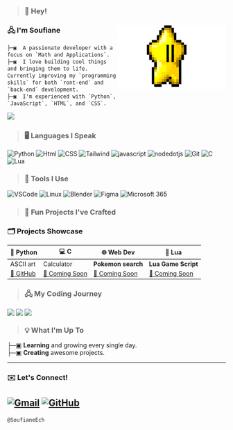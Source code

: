 >### 👋 Hey!

<div align="left">

<img src="https://raw.githubusercontent.com/SoufianeEch/SoufianeEch/refs/heads/main/star.gif" alt="Coding Animation" width="250" align="right">


### 🖧 I'm **Soufiane**
```
├─▣  A passionate developer with a focus on `Math and Applications`.  
├─▣  I love building cool things and bringing them to life. Currently improving my `programming skills` for both `ront-end` and `back-end` development.  
├─▣  I'm experienced with `Python`, `JavaScript`, `HTML`, and `CSS`.
```


![](https://komarev.com/ghpvc/?username=SoufianeEch&color=blue&theme=flat)


>### 🖥️ Languages I Speak
![Python](https://img.shields.io/badge/Python-180840?style=plastic&logo=python&logoColor=white)
![Html](https://img.shields.io/badge/Html-fc5e03?style=plastic&logo=HTML5&logoColor=white)
![CSS](https://img.shields.io/badge/Css-240278?style=plastic&logo=csswizardry&logoColor=white)
![Tailwind](https://img.shields.io/badge/tailwind-00FFFF?style=plastic&logo=tailwindcss&logoColor=black)
![javascript](https://img.shields.io/badge/Javascript-916211?style=plastic&logo=javascript&logoColor=white)
![nodedotjs](https://img.shields.io/badge/NodeJs-darkgreen?style=plastic&logo=nodedotjs&logoColor=white)
![Git](https://img.shields.io/badge/Git-red?style=plastic&logo=git&logoColor=white)
![C](https://img.shields.io/badge/-180840?style=plastic&logo=c&logoColor=white)
![Lua](https://img.shields.io/badge/Lua-blue?style=plastic&logo=Lua&logoColor=white)

>### 🧰 Tools I Use

![VSCode](https://img.shields.io/badge/VS%20-Code-blue.svg?logo=visual-studio-code)
![Linux](https://img.shields.io/badge/Linux-FCC624?style=flat&logo=linux&logoColor=black)
![Blender](https://img.shields.io/badge/Blender-E57924?style=flat&logo=blender&logoColor=white)
![Figma](https://img.shields.io/badge/Figma-F24E1E?style=flat&logo=figma&logoColor=white)
![Microsoft 365](https://img.shields.io/badge/Microsoft_365-21A366?style=flat&logo=microsoft-office&logoColor=white)


>### 🔧 Fun Projects I've Crafted

### 🗂️ Projects Showcase

| 🐍 Python              | 💻 C                      |🌐 Web Dev               | 🌙 Lua                    |
|------------------------|---------------------------|-------------------------|---------------------------|
| ASCII art              | Calculator                | **Pokemon search**      | **Lua Game Script**       |
| [🔗 GitHub](https://github.com/SoufianeEch/pokemonSearch/tree/main/pokemon-seach-img) | [🔗 Coming Soon](https://github.com/SoufianeEch) | [🔗 Coming Soon](https://github.com/SoufianeEch) | [🔗 Coming Soon](https://github.com/SoufianeEch) |

>### 🖧 My Coding Journey

<img align="center" src="https://github-readme-streak-stats.herokuapp.com/?user=SoufianeEch&theme=radical&hide_border=true&date_format=M%20j%5B%2C%20Y%5D" width="400"/>

<img align="center" src="https://github-readme-stats.vercel.app/api?username=SoufianeEch&show_icons=true&theme=radical&hide_border=true" width="400"/>

<img align="center" src="https://github-readme-stats.vercel.app/api/top-langs/?username=SoufianeEch&layout=compact&theme=radical&hide_border=true" width="400"/>

>### 💡 What I'm Up To

├─▣ **Learning** and growing every single day.  
├─▣ **Creating** awesome projects.

---

### ✉️ Let's Connect!

[![Gmail](https://img.shields.io/badge/Gmail-Say%20Hello-D14836?style=flat&logo=gmail&logoColor=white)](mailto:soufiane.ech.chouia@gmail.com)
[![GitHub](https://img.shields.io/badge/GitHub-Check%20Out%20My%20Work-181717?style=flat&logo=github&logoColor=white)](https://github.com/SoufianeEch)
---

`@SoufianeEch`
